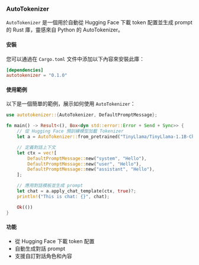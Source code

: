 ### AutoTokenizer

`AutoTokenizer` 是一個用於自動從 Hugging Face 下載 token 配置並生成 prompt 的 Rust 庫，靈感來自 Python 的 AutoTokenizer。

#### 安裝

您可以通過在 `Cargo.toml` 文件中添加以下內容來安裝此庫：

```toml
[dependencies]
autotokenizer = "0.1.0"
```

#### 使用範例

以下是一個簡單的範例，展示如何使用 `AutoTokenizer`：

```rust
use autotokenizer::{AutoTokenizer, DefaultPromptMessage};

fn main() -> Result<(), Box<dyn std::error::Error + Send + Sync>> {
    // 從 Hugging Face 預訓練模型加載 Tokenizer
    let a = AutoTokenizer::from_pretrained("TinyLlama/TinyLlama-1.1B-Chat-v1.0".to_string(), None)?;

    // 定義對話上下文
    let ctx = vec![
        DefaultPromptMessage::new("system", "Hello"),
        DefaultPromptMessage::new("user", "Hello"),
        DefaultPromptMessage::new("assistant", "Hello"),
    ];

    // 應用對話模板並生成 prompt
    let chat = a.apply_chat_template(ctx, true)?;
    println!("This is chat: {}", chat);

    Ok(())
}
```

#### 功能

- 從 Hugging Face 下載 token 配置
- 自動生成對話 prompt
- 支援自訂對話角色和內容
